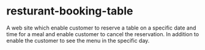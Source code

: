 # resturant-booking-table
A web site which enable customer to reserve a table on a specific date and time for a meal and enable customer to cancel the reservation.
In addition to enable the customer to see the menu in the specific day.

